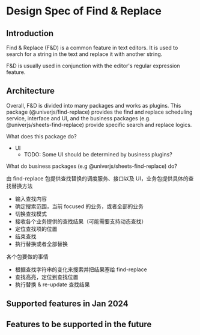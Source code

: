 # Design Spec of Find & Replace

## Introduction

Find & Replace (F&D) is a common feature in text editors. It is used to search for a string in the text and replace it with another string.

F&D is usually used in conjunction with the editor's regular expression feature.

## Architecture

Overall, F&D is divided into many packages and works as plugins. This package (@univerjs/find-replace) provides the find and replace scheduling service, interface and UI, and the business packages (e.g. @univerjs/sheets-find-replace) provide specific search and replace logics.

What does this package do?

- UI
    - TODO: Some UI should be determined by business plugins?

What do business packages (e.g @univerjs/sheets-find-replace) do?

由 find-replace 包提供查找替换的调度服务、接口以及 UI，业务包提供具体的查找替换方法

- 输入查找内容
- 确定搜索范围，当前 focused 的业务，或者全部的业务
- 切换查找模式
- 接收各个业务提供的查找结果（可能需要支持动态查找）
- 定位查找项的位置
- 结束查找
- 执行替换或者全部替换

各个包要做的事情

- 根据查找字符串的变化来搜索并把结果塞给 find-replace
- 查找高亮，定位到查找位置
- 执行替换 & re-update 查找结果

## Supported features in Jan 2024

## Features to be supported in the future
